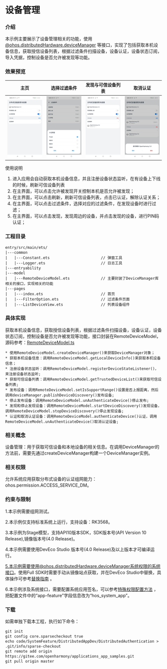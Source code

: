 # 设备管理

### 介绍

本示例主要展示了设备管理相关的功能，使用[@ohos.distributedHardware.deviceManager](https://gitee.com/openharmony/docs/blob/master/zh-cn/application-dev/reference/apis-distributedservice-kit/js-apis-device-manager-sys.md)
等接口，实现了包括获取本机设备信息，获取授信设备列表，根据过滤条件扫描设备，设备认证，设备状态订阅，导入凭据，控制设备是否允许被发现等功能。

### 效果预览

|主页|选择过滤条件|发现与可信设备列表|取消认证|
|--------------------------------|--------------------------------|--------------------------------|--------------------------------|
![main](screenshots/device/main.jpg)|![filteroption](screenshots/device/filteroption.jpg)|![discover](screenshots/device/discover.jpg)|![delete](screenshots/device/delete.jpg)

使用说明
1. 进入应用会自动获取本机设备信息，并且注册设备状态监听，在有设备上下线的时候，刷新可信设备列表
2. 在主界面，可以点击允许被发现开关控制本机是否允许被发现；
3. 在主界面，可以点击刷新，刷新可信设备列表，点击已认证，解除认证关系；
4. 在主界面，可以点击过滤条件，选择对应的过滤条件，在发现设备时进行过滤；
5. 在主界面，可以点击发现，发现周边的设备，并点击发现的设备，进行PIN码认证；

### 工程目录

```
entry/src/main/ets/
|---common
|   |---Constant.ets                       // 弹窗工具
|   |---Logger.ets                         // 日志工具
|---entryability
|---model
|   |---RemoteDeviceModel.ets              // 主要封装了DeviceManager库相关的接口，实现相关的功能
|---pages
|   |---index.ets                          // 首页
|   |---FilterOption.ets                   // 过滤条件页面
|   |---ListDeviceView.ets                 // 列表设备组件
```

### 具体实现

获取本机设备信息，获取授信设备列表，根据过滤条件扫描设备，设备认证，设备状态订阅，控制设备是否允许被发现等功能，接口封装在RemoteDeviceModel，源码参考：[RemoteDeviceModel.ts](entry/src/main/ets/model/RemoteDeviceModel.ets)

    * 使用RemoteDeviceModel.createDeviceManager()来获取DeviceManager对象；
    * 获取本机设备信息：调用RemoteDeviceModel.getLocalDeviceInfo()来获取本机设备信息；
    * 注册设备状态监听：调用RemoteDeviceModel.registerDeviceStateListener()，来注册设备状态监听;
    * 获取可信设备列表：调用RemoteDeviceModel.getTrustedDeviceList()来获取可信设备列表;
    * 发布设备：调用RemoteDeviceModel.setIsSupportRange()设置是否上报距离，然后调用deviceManager.publishDeviceDiscovery()发布设备;
    * 停止发布设备：调用RemoteDeviceModel.unAuthenticateDevice()停止发布;
    * 发现和停止发现设备：调用RemoteDeviceModel.startDeviceDiscovery()发现设备，调用RemoteDeviceModel.stopDeviceDiscovery()停止发现设备;
    * 认证和取消认证设备：调用RemoteDeviceModel.authenticateDevice()认证，调用RemoteDeviceModel.unAuthenticateDevice()取消认证设备;

### 相关概念

设备管理：用于获取可信设备和本地设备的相关信息。在调用DeviceManager的方法前，需要先通过createDeviceManager构建一个DeviceManager实例。

### 相关权限

允许系统应用获取分布式设备的认证组网能力：ohos.permission.ACCESS_SERVICE_DM。

### 约束与限制

1.本示例需要组网测试。

2.本示例仅支持标准系统上运行，支持设备：RK3568。

3.本示例为Stage模型，支持API10版本SDK，SDK版本号(API Version 10 Release),镜像版本号(4.0 Release)。

4.本示例需要使用DevEco Studio 版本号(4.0 Release)及以上版本才可编译运行。

5.本示例需要使用@ohos.distributedHardware.deviceManager系统权限的系统接口。使用Full SDK时需要手动从镜像站点获取，并在DevEco Studio中替换，具体操作可参考[替换指南](https://docs.openharmony.cn/pages/v3.2/zh-cn/application-dev/quick-start/full-sdk-switch-guide.md/)
。

6.本示例涉及系统接口，需要配置系统应用签名，可以参考[特殊权限配置方法](https://docs.openharmony.cn/pages/v3.2/zh-cn/application-dev/security/hapsigntool-overview.md/)
，把配置文件中的“app-feature”字段信息改为“hos_system_app”。

### 下载

如需单独下载本工程，执行如下命令：

```
git init
git config core.sparsecheckout true
echo code/SystemFeature/DistributedAppDev/DistributedAuthentication > .git/info/sparse-checkout
git remote add origin https://gitee.com/openharmony/applications_app_samples.git
git pull origin master
```
